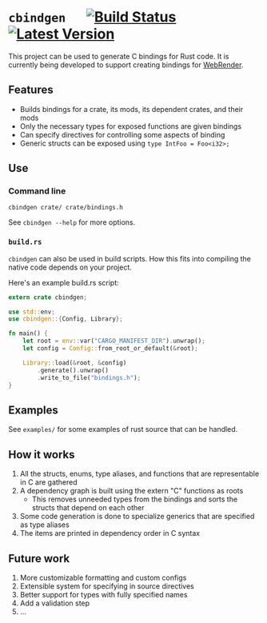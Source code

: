# `cbindgen` &emsp; [![Build Status]][travis] [![Latest Version]][crates.io]

[Build Status]: https://api.travis-ci.org/rlhunt/cbindgen.svg?branch=master
[travis]: https://travis-ci.org/rlhunt/cbindgen
[Latest Version]: https://img.shields.io/crates/v/cbindgen.svg
[crates.io]: https://crates.io/crates/cbindgen

This project can be used to generate C bindings for Rust code. It is currently being developed to support creating bindings for [WebRender](https://github.com/servo/webrender/).

## Features

  * Builds bindings for a crate, its mods, its dependent crates, and their mods
  * Only the necessary types for exposed functions are given bindings
  * Can specify directives for controlling some aspects of binding
  * Generic structs can be exposed using `type IntFoo = Foo<i32>;`

## Use

### Command line

`cbindgen crate/ crate/bindings.h`

See `cbindgen --help` for more options.

### `build.rs`

`cbindgen` can also be used in build scripts. How this fits into compiling the native code depends on your project.

Here's an example build.rs script:
```rust
extern crate cbindgen;

use std::env;
use cbindgen::{Config, Library};

fn main() {
    let root = env::var("CARGO_MANIFEST_DIR").unwrap();
    let config = Config::from_root_or_default(&root);

    Library::load(&root, &config)
        .generate().unwrap()
        .write_to_file("bindings.h");
}

```

## Examples

See `examples/` for some examples of rust source that can be handled.

## How it works

1. All the structs, enums, type aliases, and functions that are representable in C are gathered
2. A dependency graph is built using the extern "C" functions as roots
    * This removes unneeded types from the bindings and sorts the structs that depend on each other
3. Some code generation is done to specialize generics that are specified as type aliases
3. The items are printed in dependency order in C syntax

## Future work

1. More customizable formatting and custom configs
2. Extensible system for specifying in source directives
3. Better support for types with fully specified names
4. Add a validation step
5. ...
